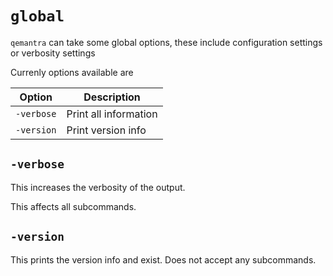 # `global`

`qemantra` can take some global options, these include configuration settings or verbosity settings

Currenly options available are


| Option | Description |
| ---- | ---- |
| `-verbose` | Print all information  |
| `-version` | Print version info |

## `-verbose`

This increases the verbosity of the output.

This affects all subcommands.

## `-version`

This prints the version info and exist. Does not accept any subcommands.


